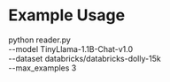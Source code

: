 # Example Usage
python reader.py \
  --model TinyLlama-1.1B-Chat-v1.0 \
  --dataset databricks/databricks-dolly-15k \
  --max_examples 3